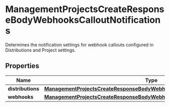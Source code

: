 

# ManagementProjectsCreateResponseBodyWebhooksCalloutNotifications

Determines the notification settings for webhook callouts configured in Distributions and Project settings.

## Properties

| Name | Type | Description |
|------------ | ------------- | ------------- |
|**distributions** | [**ManagementProjectsCreateResponseBodyWebhooksCalloutNotificationsDistributions**](ManagementProjectsCreateResponseBodyWebhooksCalloutNotificationsDistributions.md) |  |
|**webhooks** | [**ManagementProjectsCreateResponseBodyWebhooksCalloutNotificationsWebhooks**](ManagementProjectsCreateResponseBodyWebhooksCalloutNotificationsWebhooks.md) |  |



